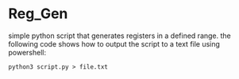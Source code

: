 # Reg_Gen
simple python script that generates registers in a defined range.
the following code shows how to output the script to a text file using powershell:

`python3 script.py > file.txt`
